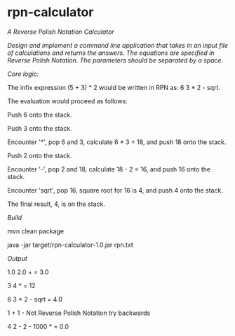 # rpn-calculator
*A Reverse Polish Notation Calculator*

*Design and implement a command line application that takes in an input file of calculations
and returns the answers. The equations are specified in Reverse Polish Notation. The
parameters should be separated by a space.*


*Core logic:*

The infix expression (5 + 3) * 2 would be written in RPN as: 6 3 * 2 - sqrt.

The evaluation would proceed as follows:

Push 6 onto the stack.

Push 3 onto the stack.

Encounter '*', pop 6 and 3, calculate 6 * 3 = 18, and push 18 onto the stack.

Push 2 onto the stack.

Encounter '-', pop 2 and 18, calculate 18 - 2 = 16, and push 16 onto the stack.

Encounter 'sqrt', pop 16, square root for 16 is 4, and push 4 onto the stack.

The final result, 4, is on the stack.

*Build*

mvn clean package

java -jar target/rpn-calculator-1.0.jar rpn.txt

*Output*

1.0 2.0 + = 3.0

3 4 * = 12

6 3 * 2 - sqrt = 4.0

1 + 1 - Not Reverse Polish Notation try backwards

4 2 - 2 - 1000 * = 0.0


